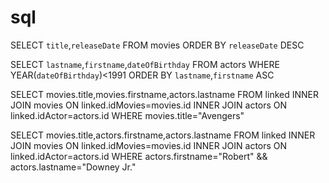 # sql


SELECT `title`,`releaseDate` FROM movies ORDER BY `releaseDate` DESC


SELECT `lastname`,`firstname`,`dateOfBirthday` FROM actors WHERE YEAR(`dateOfBirthday`)<1991 ORDER BY `lastname`,`firstname` ASC


SELECT movies.title,movies.firstname,actors.lastname FROM linked INNER JOIN movies ON linked.idMovies=movies.id INNER JOIN actors ON linked.idActor=actors.id WHERE movies.title="Avengers"


SELECT movies.title,actors.firstname,actors.lastname FROM linked INNER JOIN movies ON linked.idMovies=movies.id INNER JOIN actors ON linked.idActor=actors.id WHERE actors.firstname="Robert" && actors.lastname="Downey Jr."
